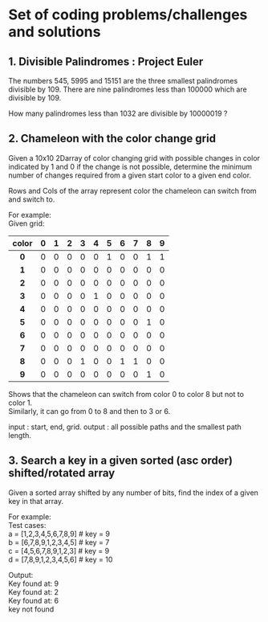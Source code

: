 # Set of coding problems/challenges and solutions
## 1. Divisible Palindromes : Project Euler
The numbers 545, 5995 and 15151 are the three smallest palindromes divisible by 109. There are nine palindromes less than 100000 which are divisible by 109.

How many palindromes less than 1032
are divisible by 10000019 ?

## 2. Chameleon with the color change grid 
Given a 10x10 2Darray of color changing grid with possible changes in color indicated by 1 and 0 if the change is not possible, determine the minimum number of changes required from a given start color to a given end color.

Rows and Cols of the array represent color the chameleon can switch from and switch to.

For example:   
Given grid:   


| color | 0 | 1 | 2 | 3 | 4 | 5 | 6 | 7 | 8 | 9 |
|:-------:|---|---|---|---|---|---|---|---|---|---|
| **0**   | 0 | 0 | 0 | 0 | 0 | 1 | 0 | 0 | 1 | 1 |
| **1**   | 0 | 0 | 0 | 0 | 0 | 0 | 0 | 0 | 0 | 0 |
| **2**   | 0 | 0 | 0 | 0 | 0 | 0 | 0 | 0 | 0 | 0 |
| **3**   | 0 | 0 | 0 | 0 | 1 | 0 | 0 | 0 | 0 | 0 |
| **4**   | 0 | 0 | 0 | 0 | 0 | 0 | 0 | 0 | 0 | 0 |
| **5**   | 0 | 0 | 0 | 0 | 0 | 0 | 0 | 0 | 1 | 0 |
| **6**   | 0 | 0 | 0 | 0 | 0 | 0 | 0 | 0 | 0 | 0 |
| **7**   | 0 | 0 | 0 | 0 | 0 | 0 | 0 | 0 | 0 | 0 |
| **8**   | 0 | 0 | 0 | 1 | 0 | 0 | 1 | 1 | 0 | 0 |
| **9**   | 0 | 0 | 0 | 0 | 0 | 0 | 0 | 0 | 1 | 0 | 



Shows that the chameleon can switch from color 0 to color 8 but not to color 1.  
Similarly, it can go from 0 to 8 and then to 3 or 6. 

input : start, end, grid.
output : all possible paths and the smallest path length.
## 3. Search a key in a given sorted (asc order) shifted/rotated array
Given a sorted array shifted by any number of bits, find the index of a given key in that array.

For example:  
Test cases:  
a = [1,2,3,4,5,6,7,8,9] # key = 9  
b = [6,7,8,9,1,2,3,4,5] # key = 7  
c = [4,5,6,7,8,9,1,2,3] # key = 9  
d = [7,8,9,1,2,3,4,5,6] # key = 10  

Output:  
Key found at: 9  
Key found at: 2  
Key found at: 6  
key not found  
